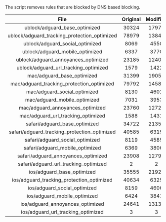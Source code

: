 The script removes rules that are blocked by DNS based blocking.


| File | Original | Modified |
|:----:|:-----:|:-----:|
| ublock/adguard_base_optimized | 30324 | 17975 |
| ublock/adguard_tracking_protection_optimized | 78979 | 13845 |
| ublock/adguard_social_optimized | 8069 | 4550 |
| ublock/adguard_mobile_optimized | 6337 | 3770 |
| ublock/adguard_annoyances_optimized | 23185 | 12404 |
| ublock/adguard_url_tracking_optimized | 1579 | 1422 |
| mac/adguard_base_optimized | 31399 | 19051 |
| mac/adguard_tracking_protection_optimized | 79792 | 14589 |
| mac/adguard_social_optimized | 8130 | 4601 |
| mac/adguard_mobile_optimized | 7031 | 3953 |
| mac/adguard_annoyances_optimized | 23760 | 12722 |
| mac/adguard_url_tracking_optimized | 1588 | 1431 |
| safari/adguard_base_optimized | 34722 | 21356 |
| safari/adguard_tracking_protection_optimized | 40585 | 6315 |
| safari/adguard_social_optimized | 8119 | 4585 |
| safari/adguard_mobile_optimized | 6369 | 3806 |
| safari/adguard_annoyances_optimized | 23908 | 12791 |
| safari/adguard_url_tracking_optimized | 2 | 2 |
| ios/adguard_base_optimized | 35555 | 21929 |
| ios/adguard_tracking_protection_optimized | 40634 | 6325 |
| ios/adguard_social_optimized | 8159 | 4606 |
| ios/adguard_mobile_optimized | 6424 | 3847 |
| ios/adguard_annoyances_optimized | 24641 | 13136 |
| ios/adguard_url_tracking_optimized | 3 | 3 |